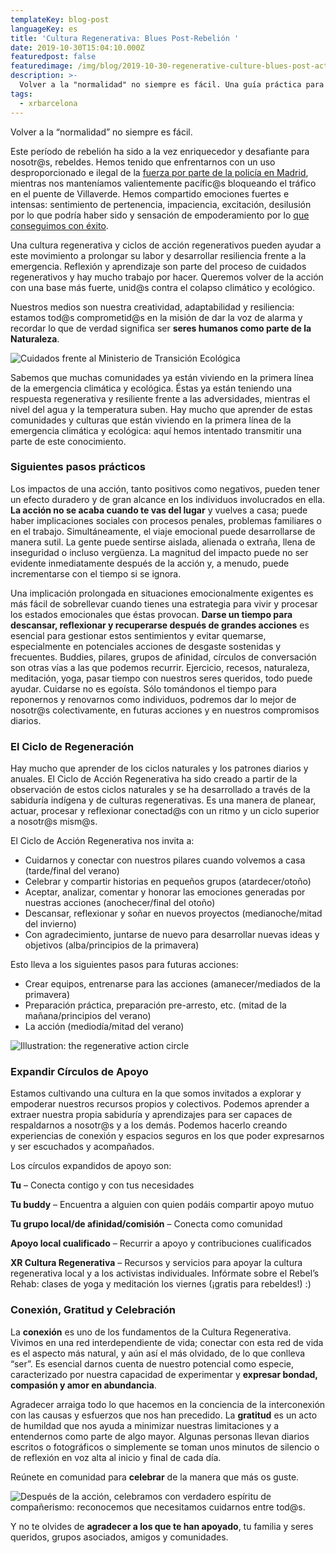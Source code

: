 ```yaml
---
templateKey: blog-post
languageKey: es
title: 'Cultura Regenerativa: Blues Post-Rebelión '
date: 2019-10-30T15:04:10.000Z
featuredpost: false
featuredimage: /img/blog/2019-10-30-regenerative-culture-blues-post-action-2.jpg
description: >-
  Volver a la "normalidad" no siempre es fácil. Una guía práctica para volver a poner los pies sobre la tierra practical guide to coming down to earth.
tags:
  - xrbarcelona
---
```


Volver a la “normalidad” no siempre es fácil.

Este período de rebelión ha sido a la vez enriquecedor y desafiante para nosotr@s, rebeldes. Hemos tenido que enfrentarnos con un uso desproporcionado e ilegal de la [fuerza por parte de la policía en Madrid](/es/blog/2019-10-19-carta-7oct-rebelion-sera-pacifica/), mientras nos manteníamos valientemente pacífic@s bloqueando el tráfico en el puente de Villaverde. Hemos compartido emociones fuertes e intensas: sentimiento de pertenencia, impaciencia, excitación, desilusión por lo que podría haber sido y sensación de empoderamiento por lo [que conseguimos con éxito](https://elpais.com/sociedad/2019/10/07/actualidad/1570430675_051785.html).

Una cultura regenerativa y ciclos de acción regenerativos pueden ayudar a este movimiento a prolongar su labor y desarrollar resiliencia frente a la emergencia. Reflexión y aprendizaje son parte del proceso de cuidados regenerativos y hay mucho trabajo por hacer. Queremos volver de la acción con una base más fuerte, unid@s contra el colapso climático y ecológico.

Nuestros medios son nuestra creatividad, adaptabilidad y resiliencia: estamos tod@s comprometid@s en la misión de dar la voz de alarma y recordar lo que de verdad significa ser **seres humanos como parte de la Naturaleza**.

![Cuidados frente al Ministerio de Transición Ecológica](/img/blog/2019-10-30-regenerative-culture-blues-post-action-2.jpg)

Sabemos que muchas comunidades ya están viviendo en la primera línea de la emergencia climática y ecológica. Éstas ya están teniendo una respuesta regenerativa y resiliente frente a las adversidades, mientras el nivel del agua y la temperatura suben. Hay mucho que aprender de estas comunidades y culturas que están viviendo en la primera línea de la emergencia climática y ecológica: aquí hemos intentado transmitir una parte de este conocimiento.

### Siguientes pasos prácticos

Los impactos de una acción, tanto positivos como negativos, pueden tener un efecto duradero y de gran alcance en los individuos involucrados en ella. **La acción no se acaba cuando te vas del lugar** y vuelves a casa; puede haber implicaciones sociales con procesos penales, problemas familiares o en el trabajo. Simultáneamente, el viaje emocional puede desarrollarse de manera sutil. La gente puede sentirse aislada, alienada o extraña, llena de inseguridad o incluso vergüenza. La magnitud del impacto puede no ser evidente inmediatamente después de la acción y, a menudo, puede incrementarse con el tiempo si se ignora.

Una implicación prolongada en situaciones emocionalmente exigentes es más fácil de sobrellevar cuando tienes una estrategia para vivir y procesar los estados emocionales que éstas provocan. **Darse un tiempo para descansar, reflexionar y recuperarse después de grandes acciones** es esencial para gestionar estos sentimientos y evitar quemarse, especialmente en potenciales acciones de desgaste sostenidas y frecuentes. Buddies, pilares, grupos de afinidad, círculos de conversación son otras vías a las que podemos recurrir. Ejercicio, recesos, naturaleza, meditación, yoga, pasar tiempo con nuestros seres queridos, todo puede ayudar. Cuidarse no es egoísta. Sólo tomándonos el tiempo para reponernos y renovarnos como individuos, podremos dar lo mejor de nosotr@s colectivamente, en futuras acciones y en nuestros compromisos diarios.


### El Ciclo de Regeneración

Hay mucho que aprender de los ciclos naturales y los patrones diarios y anuales. El Ciclo de Acción Regenerativa ha sido creado a partir de la observación de estos ciclos naturales y se ha desarrollado a través de la sabiduría indígena y de culturas regenerativas. Es una manera de planear, actuar, procesar y reflexionar conectad@s con un ritmo y un ciclo superior a nosotr@s mism@s.

El Ciclo de Acción Regenerativa nos invita a:  
- Cuidarnos y conectar con nuestros pilares cuando volvemos a casa (tarde/final del verano)
- Celebrar y compartir historias en pequeños grupos (atardecer/otoño)
- Aceptar, analizar, comentar y honorar las emociones generadas por nuestras acciones (anochecer/final del otoño)
- Descansar, reflexionar y soñar en nuevos proyectos (medianoche/mitad del invierno)
- Con agradecimiento, juntarse de nuevo para desarrollar nuevas ideas y objetivos (alba/principios de la primavera)

Esto lleva a los siguientes pasos para futuras acciones:  
- Crear equipos, entrenarse para las acciones (amanecer/mediados de la primavera)
- Preparación práctica, preparación pre-arresto, etc. (mitad de la mañana/principios del verano)
- La acción (mediodía/mitad del verano)

![Illustration: the regenerative action circle](/img/blog/2019-10-30-regenerative-culture-blues-post-action-3.jpg)

### Expandir Círculos de Apoyo

Estamos cultivando una cultura en la que somos invitados a explorar y empoderar nuestros recursos propios y colectivos. Podemos aprender a extraer nuestra propia sabiduría y aprendizajes para ser capaces de respaldarnos a nosotr@s y a los demás. Podemos hacerlo creando experiencias de conexión y espacios seguros en los que poder expresarnos y ser escuchados y acompañados.

Los círculos expandidos de apoyo son:

**Tu** – Conecta contigo y con tus necesidades

**Tu buddy** – Encuentra a alguien con quien podáis compartir apoyo mutuo

**Tu grupo local/de afinidad/comisión** – Conecta como comunidad

**Apoyo local cualificado** – Recurrir a apoyo y contribuciones cualificados

**XR Cultura Regenerativa** – Recursos y servicios para apoyar la cultura regenerativa local y a los activistas individuales. Infórmate sobre el Rebel’s Rehab: clases de yoga y meditación los viernes (¡gratis para rebeldes!) :)

### Conexión, Gratitud y Celebración

La **conexión** es uno de los fundamentos de la Cultura Regenerativa. Vivimos en una red interdependiente de vida; conectar con esta red de vida es el aspecto más natural, y aún así el más olvidado, de lo que conlleva “ser”. Es esencial darnos cuenta de nuestro potencial como especie, caracterizado por nuestra capacidad de experimentar y **expresar bondad, compasión y amor en abundancia**.

Agradecer arraiga todo lo que hacemos en la conciencia de la interconexión con las causas y esfuerzos que nos han precedido. La **gratitud** es un acto de humildad que nos ayuda a minimizar nuestras limitaciones y a entendernos como parte de algo mayor. Algunas personas llevan diarios escritos o fotográficos o simplemente se toman unos minutos de silencio o de reflexión en voz alta al inicio y final de cada día.

Reúnete en comunidad para **celebrar** de la manera que más os guste. 

![Después de la acción, celebramos con verdadero espíritu de compañerismo: reconocemos que necesitamos cuidarnos entre tod@s.](/img/blog/2019-10-30-regenerative-culture-blues-post-action-5.jpg)

Y no te olvides de **agradecer a los que te han apoyado**, tu familia y seres queridos, grupos asociados, amigos y comunidades.
